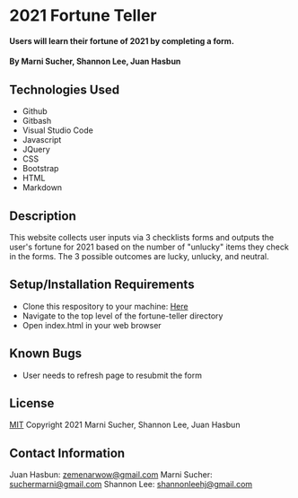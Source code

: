 # 2021 Fortune Teller

#### Users will learn their fortune of 2021 by completing a form. 

#### By **Marni Sucher, Shannon Lee, Juan Hasbun**

## Technologies Used

* Github
* Gitbash
* Visual Studio Code
* Javascript
* JQuery
* CSS
* Bootstrap
* HTML
* Markdown

## Description

This website collects user inputs via 3 checklists forms and outputs the user's fortune for 2021 based on the number of "unlucky" items they check in the forms. The 3 possible outcomes are lucky, unlucky, and neutral. 

## Setup/Installation Requirements

* Clone this respository to your machine: [Here](https://github.com/shanole/fortune-teller)
* Navigate to the top level of the fortune-teller directory
* Open index.html in your web browser

## Known Bugs

* User needs to refresh page to resubmit the form

## License
[MIT](https://opensource.org/licenses/MIT)
Copyright 2021
Marni Sucher, Shannon Lee, Juan Hasbun

## Contact Information

Juan Hasbun: [zemenarwow@gmail.com](zemenarwow@gmail.com)
Marni Sucher: [suchermarni@gmail.com](suchermarni@gmail.com)
Shannon Lee: [shannonleehj@gmail.com](shannonleehj@gmail.com)